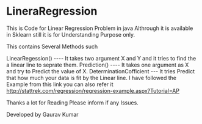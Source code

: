 # LineraRegression

This is Code for Linear Regression Problem in java Althrough it is available in Sklearn still it is for Understanding Purpose only.

This contains Several Methods such

LinearRegession() ---- It takes two argument X and Y and it tries to find the a linear line to seprate them.
Prediction() ---- It takes one argument as X and try to Predict the value of X.
DeterminationCofficient --- It tries Predict that how much your data is fit by the Linear line.
I have followed the Example from this link you can also refer it http://stattrek.com/regression/regression-example.aspx?Tutorial=AP

Thanks a lot for Reading Please inform if any Issues.

Developed by
Gaurav Kumar
